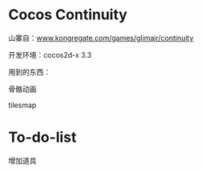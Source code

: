 Cocos Continuity
===========

山寨自：www.kongregate.com/games/glimajr/continuity

开发环境：cocos2d-x 3.3

用到的东西：

骨骼动画

tilesmap


To-do-list
====

增加道具